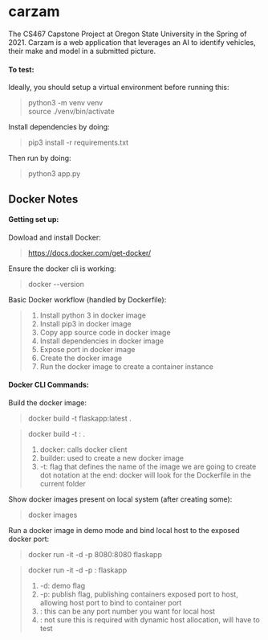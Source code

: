 # carzam
The CS467 Capstone Project at Oregon State University in the Spring of 2021. Carzam is a web application that leverages an AI to identify vehicles, their make and model in a submitted picture.

 #### To test:
 Ideally, you should setup a virtual environment before running this:
 > python3 -m venv venv  
 > source ./venv/bin/activate  

 Install dependencies by doing:  
 > pip3 install -r requirements.txt

 Then run by doing:  
 > python3 app.py

## Docker Notes

#### Getting set up:

Dowload and install Docker:
> https://docs.docker.com/get-docker/

Ensure the docker cli is working:
> docker --version

Basic Docker workflow (handled by Dockerfile):
> 1. Install python 3 in docker image
> 2. Install pip3 in docker image
> 3. Copy app source code in docker image
> 4. Install dependencies in docker image
> 5. Expose port in docker image
> 6. Create the docker image
> 7. Run the docker image to create a container instance

#### Docker CLI Commands:

Build the docker image:
> docker build -t flaskapp:latest .

> docker build -t <new image name>:<image version> .
> 1. docker: calls docker client
> 2. builder: used to create a new docker image
> 3. -t: flag that defines the name of the image we are going to create
> dot notation at the end: docker will look for the Dockerfile in the current folder

Show docker images present on local system (after creating some):
> docker images

Run a docker image in demo mode and bind local host to the exposed docker port:
> docker run -it -d -p 8080:8080 flaskapp

> docker run -it -d -p <local port>:<exposed container port> flaskapp
> 1. -d: demo flag
> 2. -p: publish flag, publishing containers exposed port to host, allowing host port to bind to container port
> 3. <local port>: this can be any port number you want for local host
> 4. <exposed container port>: not sure this is required with dynamic host allocation, will have to test

